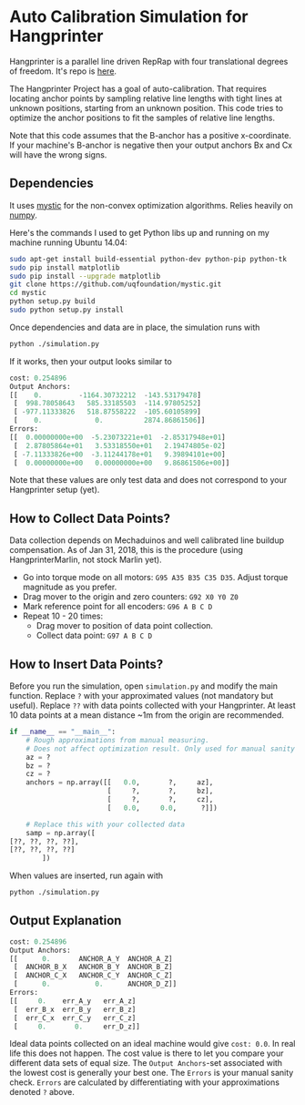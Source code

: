# Auto Calibration Simulation for Hangprinter
Hangprinter is a parallel line driven RepRap with four translational degrees of freedom.
It's repo is [here](https://github.com/tobbelobb/hangprinter).

The Hangprinter Project has a goal of auto-calibration.
That requires locating anchor points by sampling relative line lengths with tight lines at unknown positions, starting from an unknown position.
This code tries to optimize the anchor positions to fit the samples of relative line lengths.

Note that this code assumes that the B-anchor has a positive x-coordinate.
If your machine's B-anchor is negative then your output anchors Bx and Cx will have the wrong signs.

## Dependencies
It uses [mystic](https://github.com/uqfoundation/mystic) for the non-convex optimization algorithms.
Relies heavily on [numpy](https://github.com/numpy/numpy).

Here's the commands I used to get Python libs up and running on my machine running Ubuntu 14.04:
```bash
sudo apt-get install build-essential python-dev python-pip python-tk
sudo pip install matplotlib
sudo pip install --upgrade matplotlib
git clone https://github.com/uqfoundation/mystic.git
cd mystic
python setup.py build
sudo python setup.py install
```

Once dependencies and data are in place, the simulation runs with
```bash
python ./simulation.py
```

If it works, then your output looks similar to
```python
cost: 0.254896
Output Anchors:
[[    0.         -1164.30732212  -143.53179478]
 [  998.78058643   585.33185503  -114.97805252]
 [ -977.11333826   518.87558222  -105.60105899]
 [    0.             0.          2874.86861506]]
Errors:
[[  0.00000000e+00  -5.23073221e+01  -2.85317948e+01]
 [  2.87805864e+01   3.53318550e+01   2.19474805e-02]
 [ -7.11333826e+00  -3.11244178e+01   9.39894101e+00]
 [  0.00000000e+00   0.00000000e+00   9.86861506e+00]]
```
Note that these values are only test data and does not correspond to your Hangprinter setup (yet).

## How to Collect Data Points?
Data collection depends on Mechaduinos and well calibrated line buildup compensation.
As of Jan 31, 2018, this is the procedure (using HangprinterMarlin, not stock Marlin yet).
 - Go into torque mode on all motors: `G95 A35 B35 C35 D35`.
   Adjust torque magnitude as you prefer.
 - Drag mover to the origin and zero counters: `G92 X0 Y0 Z0`
 - Mark reference point for all encoders: `G96 A B C D`
 - Repeat 10 - 20 times:
   - Drag mover to position of data point collection.
   - Collect data point: `G97 A B C D`

## How to Insert Data Points?
Before you run the simulation, open `simulation.py` and modify the main function.
Replace `?` with your approximated values (not mandatory but useful).
Replace `??` with data points collected with your Hangprinter.
At least 10 data points at a mean distance ~1m from the origin are recommended.
```python
if __name__ == "__main__":
    # Rough approximations from manual measuring.
    # Does not affect optimization result. Only used for manual sanity check.
    az = ?
    bz = ?
    cz = ?
    anchors = np.array([[   0.0,       ?,     az],
                        [     ?,       ?,     bz],
                        [     ?,       ?,     cz],
                        [   0.0,     0.0,      ?]])

    # Replace this with your collected data
    samp = np.array([
[??, ??, ??, ??],
[??, ??, ??, ??]
        ])
```
When values are inserted, run again with
```bash
python ./simulation.py
```

## Output Explanation
```python
cost: 0.254896
Output Anchors:
[[      0.       ANCHOR_A_Y  ANCHOR_A_Z]
 [  ANCHOR_B_X   ANCHOR_B_Y  ANCHOR_B_Z]
 [  ANCHOR_C_X   ANCHOR_C_Y  ANCHOR_C_Z]
 [      0.           0.      ANCHOR_D_Z]]
Errors:
[[     0.    err_A_y   err_A_z]
 [  err_B_x  err_B_y   err_B_z]
 [  err_C_x  err_C_y   err_C_z]
 [     0.       0.     err_D_z]]
```

Ideal data points collected on an ideal machine would give `cost: 0.0`.
In real life this does not happen.
The cost value is there to let you compare your different data sets of equal size.
The `Output Anchors`-set associated with the lowest cost is generally your best one.
The `Errors` is your manual sanity check.
`Errors` are calculated by differentiating with your approximations denoted `?` above.
